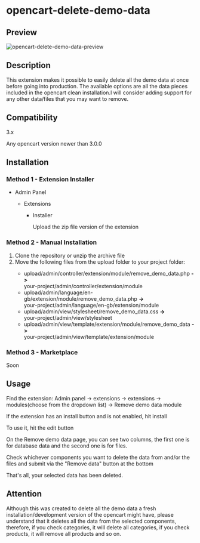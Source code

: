 # opencart-delete-demo-data

## Preview
![opencart-delete-demo-data-preview](/preview.jpg?raw=true "Preview image of the opencart delete demo data extension")

## Description

This extension makes it possible to easily delete all the demo data at once before going into production. The available options are all the data pieces included in the opencart clean installation.I will consider adding support for any other data/files that you may want to remove.

## Compatibility
3.x

Any opencart version newer than 3.0.0

## Installation
### Method 1 - Extension Installer
<ul>
  <li>Admin Panel</li>
  <ul>
    <li>Extensions</li>
    <ul>
      <li>Installer</li>
      <p>Upload the zip file version of the extension</p>
    </ul>
  </ul>
</ul>

### Method 2 - Manual Installation
<ol>
  <li>Clone the repository or unzip the archive file</li>
  <li>Move the following files from the upload folder to your project folder:</li>
  <ul>
    <li> upload/admin/controller/extension/module/remove_demo_data.php <b>-></b><br/>
         your-project/admin/controller/extension/module</li>
    <li> upload/admin/language/en-gb/extension/module/remove_demo_data.php <b>-></b><br/>
         your-project/admin/language/en-gb/extension/module</li>
    <li> upload/admin/view/stylesheet/remove_demo_data.css <b>-></b><br/>
         your-project/admin/view/stylesheet</li>
    <li> upload/admin/view/template/extension/module/remove_demo_data <b>-></b><br/>
         your-project/admin/view/template/extension/module</li>
  </ul>
</ol>

### Method 3 - Marketplace
Soon

## Usage

Find the extension: Admin panel -> extensions -> extensions ->  modules(choose from the dropdown list) -> Remove demo data module

If the extension has an install button and is not enabled, hit install

To use it, hit the edit button

On the Remove demo data page, you can see two columns, the first one is for database data and the second one is for files.

Check whichever components you want to delete the data from and/or the files and submit via the "Remove data" button at the bottom

That's all, your selected data has been deleted.

## Attention

Although this was created to delete all the demo data a fresh installation/development version of the opencart might have, please understand that it deletes all the data from the selected components, therefore, if you check categories, it will delete all categories, if you check products, it will remove all products and so on.
